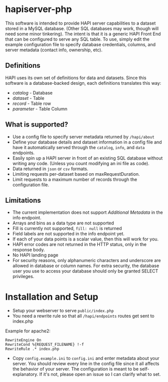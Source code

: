 # hapiserver-php
This software is intended to provide HAPI server capabilities to a dataset stored in a MySQL database.
(Other SQL databases may work, though will need some minor tinkering).
The intent is that it is a generic HAPI Front End that can be configured to serve any SQL table.
To use, simply edit the example configuration file to specify database credentials, columns, and server metadata (contact info, ownership, etc).

## Definitions
HAPI uses its own set of definitions for data and datasets.
Since this software is a database-backed design, each definitions translates this way:
- *catalog* - Database
- *dataset* - Table
- *record* - Table row
- *parameter* - Table Column


## What is supported?
- Use a config file to specify server metadata returned by `/hapi/about`
- Define your database details and dataset information in a config file and have it automatically served through the `catalog`, `info`, and `data` endpoints.
- Easily spin up a HAPI server in front of an existing SQL database without writing any code. (Unless you count modifying an ini file as code).
- Data returned in `json` or `csv` formats.
- Limiting requests per-dataset based on maxRequestDuration.
- Limit requests to a maximum number of records through the configuration file.

## Limitations
- The current implementation does not support *Additional Metadata* in the info endpoint.
- Arrays and bins as a data type are not supported
- Fill is currently not supported, `fill: null` is returned
- Field labels are not supported in the info endpoint yet.
- If each of your data points is a scalar value, then this will work for you.
- HAPI error codes are not returned in the HTTP status, only in the response body.
- No HAPI landing page
- For security reasons, only alphanumeric characters and underscore are allowed in database or column names. For extra security, the database user you use to access your database should only be granted SELECT privileges.

# Installation and Setup
- Setup your webserver to serve `public/index.php`
- You need a rewrite rule so that all `/hapi/endpoints` routes get sent to index.php

Example for apache2:
```
RewriteEngine On
RewriteCond %{REQUEST_FILENAME} !-f
RewriteRule .* index.php
```

- Copy `config.example.ini` to `config.ini` and enter metadata about your server.
  You should review every line in the config file since it all affects the behavior of your server.
  The configuration is meant to be self-explanatory. If it's not, please open an issue so I can clarify what to set.
